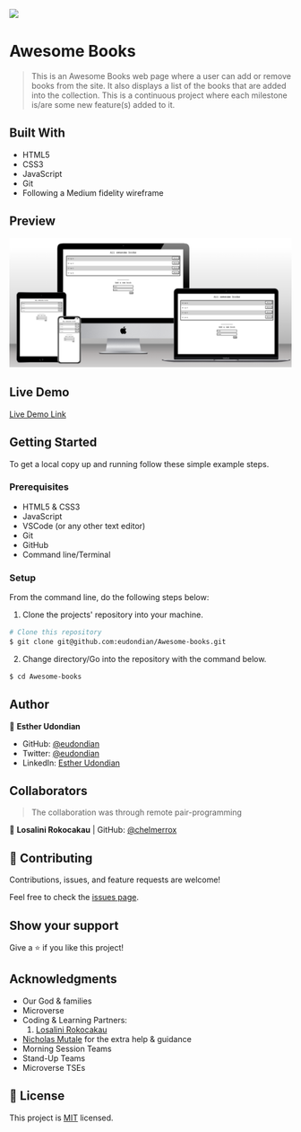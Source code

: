 ![](https://img.shields.io/badge/Microverse-blueviolet)

# Awesome Books

> This is an Awesome Books web page where a user can add or remove books from the site. It also displays a list of the books that are added into the collection. This is a continuous project where each milestone is/are some new feature(s) added to it.

## Built With

- HTML5
- CSS3
- JavaScript
- Git
- Following a Medium fidelity wireframe

## Preview

![Website preview](./preview.png)

## Live Demo

[Live Demo Link](https://raw.githack.com/eudondian/Awesome-books/milestone-2/index.html)

## Getting Started

To get a local copy up and running follow these simple example steps.

### Prerequisites

- HTML5 & CSS3 
- JavaScript
- VSCode (or any other text editor)
- Git
- GitHub
- Command line/Terminal

### Setup

From the command line, do the following steps below:

1. Clone the projects' repository into your machine.

```bash
# Clone this repository
$ git clone git@github.com:eudondian/Awesome-books.git

```
2. Change directory/Go into the repository with the command below.

```bash
$ cd Awesome-books

```

## Author

👤 **Esther Udondian**

- GitHub: [@eudondian](https://github.com/eudondian)
- Twitter: [@eudondian](https://twitter.com/eudondian)
- LinkedIn: [Esther Udondian](https://linkedin.com/in/esther-udondian)

## Collaborators

> The collaboration was through remote pair-programming

👤 **Losalini Rokocakau** | GitHub: [@chelmerrox](https://github.com/chelmerrox)

## 🤝 Contributing

Contributions, issues, and feature requests are welcome!

Feel free to check the [issues page](https://github.com/eudindian/Awesome-books/issues).

## Show your support

Give a ⭐️ if you like this project!

## Acknowledgments

- Our God & families
- Microverse
- Coding & Learning Partners: 
  1. [Losalini Rokocakau](https://github.com/chelmerrox) 
- [Nicholas Mutale](https://github.com/Mutalenic) for the extra help & guidance
- Morning Session Teams
- Stand-Up Teams
- Microverse TSEs

## 📝 License

This project is [MIT](./MIT.md) licensed.
